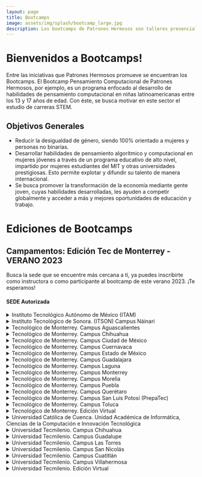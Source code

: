```yaml
---
layout: page
title: Bootcamps
image: assets/img/splash/bootcamp_large.jpg 
description: Los bootcamps de Patrones Hermosos son talleres presenciales que te brindarán las habilidades y herramientas necesarias para destacar en Ciencia, Tecnología, Ingeniería y Matemáticas (STEM). A través de un enfoque práctico e interactivo, nuestros instructores expertos te guiarán en el camino hacia el éxito en el mundo de la tecnología y la innovación.
---
```


# Bienvenidos a Bootcamps!

Entre las iniciativas que Patrones Hermosos promueve se encuentran los Bootcamps.
El Bootcamp Pensamiento Computacional de Patrones Hermosos, por ejemplo, es un programa enfocado al desarrollo de habilidades de pensamiento computacional en niñas latinoamericanas entre los 13 y 17 años de edad. Con éste, se busca motivar en este sector el estudio de carreras STEM.

## Objetivos Generales
- Reducir la desigualdad de género, siendo 100% orientado a mujeres y personas no binarias. 
- Desarrollar habilidades de pensamiento algorítmico y computacional en mujeres jóvenes a través de un programa educativo de alto nivel, impartido por mujeres estudiantes del MIT y otras universidades prestigiosas. Esto permite explotar y difundir su talento de manera internacional. 
- Se busca promover la transformación de la economía mediante gente joven, cuyas habilidades desarrolladas, les ayuden a competir globalmente y acceder a más y mejores oportunidades de educación y trabajo.


# Ediciones de Bootcamps

## Campamentos: Edición Tec de Monterrey - VERANO 2023
Busca la sede que se encuentre más cercana a tí, ya puedes inscribirte como instructora o como participante al bootcamp de este verano 2023.  ¡Te esperamos!


#### SEDE Autorizada
<details>
  <summary> Instituto Tecnológico Autónomo de México (ITAM) </summary>

  Ciudad: Álvaro Obregón\
  Entidad Federativa: Ciudad de México (CDMX)\
  País: México\
  Fecha de inicio del programa: 26/06/2023\
  Informes con: Ana Lidia Franzoni Velázquez\
  eMail: analidia@itam.mx\
  [Registro Instructoras](https://forms.gle/APcudX9tRyBewv7a7)\
  [Registro Participantes](https://forms.gle/GLHPk8PRy7YtodSL9)

</details>
<details>
  <summary> Instituto Tecnológico de Sonora. (ITSON) Campus Náinari  </summary>

  Ciudad: Ciudad Obregón\
  Entidad Federativa: Sonora\
  País: México\
  Fecha de inicio del programa: 10/07/2023\
  Informes con: Martha Eloisa Larrínaga Hernández\
  eMail: martha.larrinaga@itson.edu.mx\
  [Registro Instructoras](https://forms.gle/EyvZhgM8RTQEdJbHA)\
  [Registro Participantes](https://forms.gle/E3FR5QNQ5fX3PShN8)

</details>
<details>
  <summary> Tecnológico de Monterrey. Campus Aguascalientes  </summary>

  Ciudad: Aguascalientes\
  Entidad Federativa: Aguascalientes\
  País: México\
  Fecha de inicio del programa: 19/06/2023\
  Informes con: María Elvira Alvarado Hernández\
  eMail: m.elvirah@tec.mx\
  [Registro Instructoras](https://forms.gle/w7t46MvbVc6UFbkn7)\
  [Registro Participantes](https://forms.gle/aAE3CVCWCjj3hPQD6)

</details>
<details>
  <summary> Tecnológico de Monterrey. Campus Chihuahua </summary>

  Ciudad: Chihuahua\
  Entidad Federativa: Chihuahua\
  País: México\
  Fecha de inicio del programa: 26/06/2023\
  Informes con: Luisa A Márquez\
  eMail: luisa.marquez@tec.mx\
  [Registro Instructoras](https://forms.gle/w7t46MvbVc6UFbkn7)\
  [Registro Participantes](https://forms.gle/aAE3CVCWCjj3hPQD6)

</details>
<details>
  <summary> Tecnológico de Monterrey. Campus Ciudad de México </summary>

  Ciudad: Ciudad de México\
  Entidad Federativa: Ciudad de México (CDMX)\
  País: México\
  Fecha de inicio del programa: 03/07/2023\
  Informes con: Mónica Elizabeth Jimenez Vega\
  eMail: monijimenez@tec.mx\
  [Registro Instructoras](https://forms.gle/w7t46MvbVc6UFbkn7)\
  [Registro Participantes](https://forms.gle/aAE3CVCWCjj3hPQD6)

</details>
<details>
  <summary> Tecnológico de Monterrey. Campus Cuernavaca </summary>

  Ciudad: Cuernavaca\
  Entidad Federativa: Morelos\
  País: México\
  Fecha de inicio del programa: 10/07/2023\
  Informes con: Iyali Maria Curiel Enríquez\
  eMail: iyali.curiel@tec.mx\
  [Registro Instructoras](https://forms.gle/w7t46MvbVc6UFbkn7)\
  [Registro Participantes](https://forms.gle/aAE3CVCWCjj3hPQD6)

</details>
<details>
  <summary> Tecnológico de Monterrey. Campus Estado de México </summary>

  Ciudad: López Mateos\
  Entidad Federativa: Estado de México\
  País: México\
  Fecha de inicio del programa: 24/07/2023\
  Informes con: Humberto   Cárdenas Anaya\
  eMail: hcardens@tec.mx\
  [Registro Instructoras](https://forms.gle/w7t46MvbVc6UFbkn7)\
  [Registro Participantes](https://forms.gle/aAE3CVCWCjj3hPQD6)

</details>
<details>
  <summary> Tecnológico de Monterrey. Campus Guadalajara </summary>

  Ciudad: Zapopan\
  Entidad Federativa: Jalisco\
  País: México\
  Fecha de inicio del programa: 26/06/2023\
  Informes con: Ana Raquel Sanromán\
  eMail: ana.sanroman@tec.mx\
  [Registro Instructoras](https://forms.gle/w7t46MvbVc6UFbkn7)\
  [Registro Participantes](https://forms.gle/aAE3CVCWCjj3hPQD6)

</details>
<details>
  <summary> Tecnológico de Monterrey. Campus Laguna </summary>

  Ciudad: Torreón\
  Entidad Federativa: Coahuila de Zaragoza\
  País: México\
  Fecha de inicio del programa: 26/06/2023\
  Informes con: Ana Mónica Turcios Esquivel\
  eMail: monica.turcios@tec.mx\
  [Registro Instructoras](https://forms.gle/w7t46MvbVc6UFbkn7)\
  [Registro Participantes](https://forms.gle/aAE3CVCWCjj3hPQD6)

</details>
<details>
  <summary> Tecnológico de Monterrey. Campus Monterrey </summary>

  Ciudad: Monterrey\
  Entidad Federativa: Nuevo León\
  País: México\
  Fecha de inicio del programa: 10/07/2023\
  Informes con: María Guadaluoe Roque\
  eMail: roque@tec.mx\
  [Registro Instructoras](https://forms.gle/w7t46MvbVc6UFbkn7)\
  [Registro Participantes](https://forms.gle/aAE3CVCWCjj3hPQD6)

</details>
<details>
  <summary> Tecnológico de Monterrey. Campus Morelia </summary>

  Ciudad: Morelia\
  Entidad Federativa: Michoacán de Ocampo\
  País: México\
  Fecha de inicio del programa: 24/07/2023\
  Informes con: Sandra Eugenia García Hernández\
  eMail: sandraeu@tec.mx\
  [Registro Instructoras](https://forms.gle/w7t46MvbVc6UFbkn7)\
  [Registro Participantes](https://forms.gle/aAE3CVCWCjj3hPQD6)

</details>
<details>
  <summary> Tecnológico de Monterrey. Campus Puebla </summary>

  Ciudad: Puebla\
  Entidad Federativa: Puebla\
  País: México\
  Fecha de inicio del programa: 26/06/2023\
  Informes con: Rosa Guadalupe Paredes Juárez\
  eMail: rgparedes@tec.mx\
  [Registro Instructoras](https://forms.gle/w7t46MvbVc6UFbkn7)\
  [Registro Participantes](https://forms.gle/aAE3CVCWCjj3hPQD6)

</details>
<details>
  <summary> Tecnológico de Monterrey. Campus Querétaro </summary>

  Ciudad: Querétaro\
  Entidad Federativa: Querétaro\
  País: México\
  Fecha de inicio del programa: 26/06/2023\
  Informes con: María Lule Salinas\
  eMail: mlule@tec.mx\
  [Registro Instructoras](https://forms.gle/w7t46MvbVc6UFbkn7)\
  [Registro Participantes](https://forms.gle/aAE3CVCWCjj3hPQD6)

</details>
<details>
  <summary> Tecnológico de Monterrey. Campus San Luis Potosí (PrepaTec) </summary>

  Ciudad: San Luis Potosí\
  Entidad Federativa: San Luis Potosí\
  País: México\
  Fecha de inicio del programa: 26/06/2023\
  Informes con: Brenda Cruz Zamora\
  eMail: brenda.cruz@tec.mx\
  [Registro Instructoras](https://forms.gle/w7t46MvbVc6UFbkn7)\
  [Registro Participantes](https://forms.gle/aAE3CVCWCjj3hPQD6)

</details>
<details>
  <summary> Tecnológico de Monterrey. Campus Toluca </summary>

  Ciudad: Toluca\
  Entidad Federativa: Estado de México\
  País: México\
  Fecha de inicio del programa: 17/07/2023\
  Informes con: Karla Berenice Coyote Aguirre\
  eMail: karlacoyote@tec.mx\
  [Registro Instructoras](https://forms.gle/w7t46MvbVc6UFbkn7)\
  [Registro Participantes](https://forms.gle/aAE3CVCWCjj3hPQD6)

</details>
<details>
  <summary> Tecnológico de Monterrey. Edición Virtual </summary>

  Ciudad: Monterrey\
  Entidad Federativa: Nuevo León\
  País: México\
  Fecha de inicio del programa: 24/07/2023\
  Informes con: María Yolanda Burgos López\
  eMail: yolanda.burgos@tec.mx\
  [Registro Instructoras](https://forms.gle/w7t46MvbVc6UFbkn7)\
  [Registro Participantes](https://forms.gle/aAE3CVCWCjj3hPQD6)

</details>
<details>
  <summary> Universidad Católica de Cuenca. Unidad Académica de Informática,   Ciencias de la Computación e Innovación Tecnológica </summary>

  Ciudad: Cuenca\
  País: Ecuador\
  Fecha de inicio del programa: 26/06/2023\
  Informes con: Nathalia Peralta Vasconez\
  eMail: nathalia.peralta@ucacue.edu.ec\
  [Registro Instructoras](https://forms.gle/GPDUbisxLKsCJfAS7)\
  [Registro Participantes](https://forms.gle/Y7MhaNkjKg6ktSdU7)

</details>
<details>
  <summary> Universidad Tecmilenio. Campus Chihuahua </summary>

  Ciudad: Chihuahua\
  Entidad Federativa: Chihuahua\
  País: México\
  Fecha de inicio del programa: 17/07/2023\
  Informes con: Nancy Liliana Chaires Almanza\
  eMail: nancy.chaires@tecmilenio.mx\
  [Registro Instructoras](https://forms.gle/MraMFxQR9fo5czjt8)\
  [Registro Participantes](https://forms.gle/YDqN6Nn9qBvAihnB7)

</details>
<details>
  <summary> Universidad Tecmilenio. Campus Guadalupe </summary>

  Ciudad: Guadalupe\
  Entidad Federativa: Nuevo León\
  País: México\
  Fecha de inicio del programa: 24/07/2023\
  Informes con: Bertha Quezada Duarte\
  eMail: b.quezada@tecmilenio.mx\
  [Registro Instructoras](https://forms.gle/MraMFxQR9fo5czjt8)\
  [Registro Participantes](https://forms.gle/YDqN6Nn9qBvAihnB7)

</details>
<details>
  <summary> Universidad Tecmilenio. Campus Las Torres </summary>

  Ciudad: Monterrey\
  Entidad Federativa: Nuevo León\
  País: México\
  Fecha de inicio del programa: 17/07/2023\
  Informes con: Hugo Varela\
  eMail: hugovarela@tecmilenio.mx\
  [Registro Instructoras](https://forms.gle/MraMFxQR9fo5czjt8)\
  [Registro Participantes](https://forms.gle/YDqN6Nn9qBvAihnB7)

</details>
<details>
  <summary> Universidad Tecmilenio. Campus San Nicolás </summary>

  Ciudad: San Nicolás de los Garza\
  Entidad Federativa: Nuevo León\
  País: México\
  Fecha de inicio del programa: 17/07/2023\
  Informes con: Martha   Priscilla Álvarez Casilla\
  eMail: priscilla.alv@tecmilenio.mx\
  [Registro Instructoras](https://forms.gle/MraMFxQR9fo5czjt8)\
  [Registro Participantes](https://forms.gle/YDqN6Nn9qBvAihnB7)

</details>
<details>
  <summary> Universidad Tecmilenio. Campus Cuatitlán </summary>

  Ciudad: Cuautitlán\
  Entidad Federativa: Estado de México\
  País: México\
  Fecha de inicio del programa: 03/07/2023\
  Informes con: Jonathan Melendez\
  eMail: mailto:jonmelend@tecmilenio.mx\
  [Registro Instructoras](https://forms.gle/MraMFxQR9fo5czjt8)\
  [Registro Participantes](https://forms.gle/YDqN6Nn9qBvAihnB7)

</details>
<details>
  <summary> Universidad Tecmilenio. Campus Villahermosa </summary>

  Ciudad: Villahermosa\
  Entidad Federativa: Tabasco\
  País: México\
  Fecha de inicio del programa: 17/07/2023\
  Informes con: Carlos Arturo Estrada Santiago\
  eMail: cestrada@tecmilenio.mx\
  [Registro Instructoras](https://forms.gle/MraMFxQR9fo5czjt8)\
  [Registro Participantes](https://forms.gle/YDqN6Nn9qBvAihnB7)

</details>
<details>
  <summary> Universidad Tecmilenio. Edición Virtual </summary>

  Ciudad: Monterrey\
  Entidad Federativa: Nuevo León\
  País: México\
  Fecha de inicio del programa: 24/07/2023\
  Informes con: Lina Patricia Garza Gómez\
  eMail: lina.garza@tecmilenio.mx\
  [Registro Instructoras](https://forms.gle/MraMFxQR9fo5czjt8)\
  [Registro Participantes](https://forms.gle/YDqN6Nn9qBvAihnB7)

</details>
